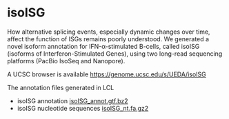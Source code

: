 # isoISG

How alternative splicing events, especially dynamic changes over time, affect the function of ISGs remains poorly understood. We generated a novel isoform annotation for IFN-α-stimulated B-cells, called isoISG (isoforms of Interferon-Stimulated Genes), using two long-read sequencing platforms (PacBio IsoSeq and Nanopore).


A UCSC browser is available
https://genome.ucsc.edu/s/UEDA/isoISG


The annotation files generated in LCL
- isoISG annotation [isoISG_annot.gtf.bz2](https://drive.google.com/file/d/1kFI3qG0Vw7UmQ0ZBjPIg_ywyhoOGo6AY/view?usp=share_link)
- isoISG nucleotide sequences [isoISG_nt.fa.gz2](https://drive.google.com/file/d/1PtJjRlbOMu1S2FKIUlRC4VnsVWj7pdj2/view?usp=share_link)
